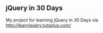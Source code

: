 ## jQuery in 30 Days ##

My project for learning jQuery in 30 Days via http://learnjquery.tutsplus.com/